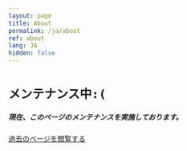 ```yaml
---
layout: page
title: About
permalink: /ja/about
ref: about
lang: JA
hidden: false
---
```


# `メンテナンス中:(`
##### 現在、このページのメンテナンスを実施しております。

[過去のページを閲覧する](/legacy/about_ja.md)
